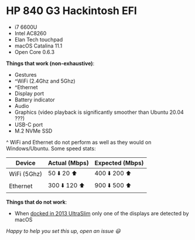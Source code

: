 # HP 840 G3 Hackintosh EFI

- i7 6600U
- Intel AC8260
- Elan Tech touchpad
- macOS Catalina 11.1
- Open Core 0.6.3

**Things that work (non-exhaustive)**:
- Gestures
- ^WiFi (2.4Ghz and 5Ghz)
- ^Ethernet
- Display port
- Battery indicator
- Audio 
- Graphics (video playback is significantly smoother than Ubuntu 20.04 ???) 
- USB-C port
- M.2 NVMe SSD

^ WiFi and Ethernet do not perform as well as they would on Windows/Ubuntu.
Some speed stats:

| Device      | Actual (Mbps) | Expected (Mbps) |
|-------------|---------------|-----------------|
| WiFi (5Ghz) |  50 ⬇️  20 ⬆️   | 400 ⬇️ 200 ⬆️     |
| Ethernet    | 300 ⬇️ 120 ⬆️   | 900 ⬇️ 500 ⬆️     |

**Things that do not work**:
- When [docked in 2013 UltraSlim](https://support.hp.com/us-en/product/hp-2013-ultraslim-docking-station/5450893/) only one of the displays are detected by macOS


*Happy to help you set this up, open an issue 😃*
